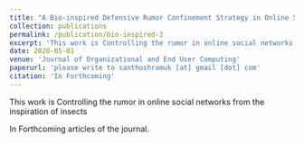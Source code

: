 ```yaml
---
title: "A Bio-inspired Defensive Rumor Confinement Strategy in Online Social Networks"
collection: publications
permalink: /publication/bio-inspired-2
excerpt: 'This work is Controlling the rumor in online social networks from the inspiration of insects'
date: 2020-05-01
venue: 'Journal of Organizational and End User Computing'
paperurl: 'please write to santhoshramuk [at] gmail [dot] com'
citation: 'In Forthcoming'
---
```

This work is Controlling the rumor in online social networks from the inspiration of insects

In Forthcoming articles of the journal.